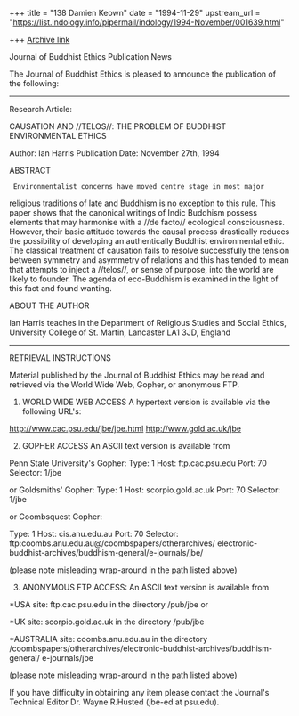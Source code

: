 +++
title = "138 Damien Keown"
date = "1994-11-29"
upstream_url = "https://list.indology.info/pipermail/indology/1994-November/001639.html"

+++
[Archive link](https://list.indology.info/pipermail/indology/1994-November/001639.html)



Journal of Buddhist Ethics Publication News

The Journal of Buddhist Ethics is pleased to announce the publication of the
following:

- - - - - - - - - -

Research Article:

CAUSATION AND //TELOS//: THE PROBLEM OF BUDDHIST ENVIRONMENTAL ETHICS

Author: Ian Harris
Publication Date: November 27th, 1994

ABSTRACT

     Environmentalist concerns have moved centre stage in most major
religious traditions of late and Buddhism is no exception to this
rule. This paper shows that the canonical writings of Indic Buddhism
possess elements that may harmonise with a //de facto// ecological
consciousness. However, their basic attitude towards the causal
process drastically reduces the possibility of developing an
authentically Buddhist environmental ethic. The classical treatment of
causation fails to resolve successfully the tension between symmetry
and asymmetry of relations and this has tended to mean that attempts
to inject a //telos//, or sense of purpose, into the world are likely
to founder. The agenda of eco-Buddhism is examined in the light of this
fact and found wanting.

ABOUT THE AUTHOR

Ian Harris teaches in the Department of Religious Studies
and Social Ethics, University College of St. Martin,
Lancaster LA1 3JD, England

- - - - - - - - - -

RETRIEVAL INSTRUCTIONS

Material published by the Journal of Buddhist Ethics may be read and retrieved
via the World Wide Web, Gopher, or anonymous FTP.

1) WORLD WIDE WEB ACCESS
A hypertext version is available via the following URL's:

http://www.cac.psu.edu/jbe/jbe.html
http://www.gold.ac.uk/jbe

2) GOPHER ACCESS
An ASCII text version is available from

Penn State University's Gopher:
Type:           1
Host:           ftp.cac.psu.edu
Port:           70
Selector:       1/jbe

or Goldsmiths' Gopher:
Type:           1
Host:           scorpio.gold.ac.uk
Port:           70
Selector:       1/jbe

or Coombsquest  Gopher:

Type:           1
Host:           cis.anu.edu.au
Port:           70
Selector:      ftp:coombs.anu.edu.au@/coombspapers/otherarchives/
electronic-buddhist-archives/buddhism-general/e-journals/jbe/

(please note  misleading wrap-around in the path listed above)

3) ANONYMOUS FTP ACCESS:
An ASCII text version is available from

*USA  site:
ftp.cac.psu.edu in
        the directory /pub/jbe or

*UK  site:
scorpio.gold.ac.uk
        in the directory /pub/jbe

*AUSTRALIA site:
coombs.anu.edu.au
        in the directory
/coombspapers/otherarchives/electronic-buddhist-archives/buddhism-general/
e-journals/jbe

(please note misleading wrap-around in the path listed above)


If you have difficulty in obtaining any item please contact the Journal's
Technical Editor Dr. Wayne R.Husted (jbe-ed at psu.edu).







